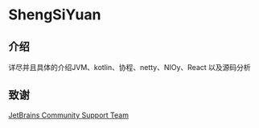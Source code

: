 # ShengSiYuan

## 介绍
详尽并且具体的介绍JVM、kotlin、协程、netty、NIOy、React 以及源码分析

## 致谢
[JetBrains Community Support Team](https://www.jetbrains.com/)
